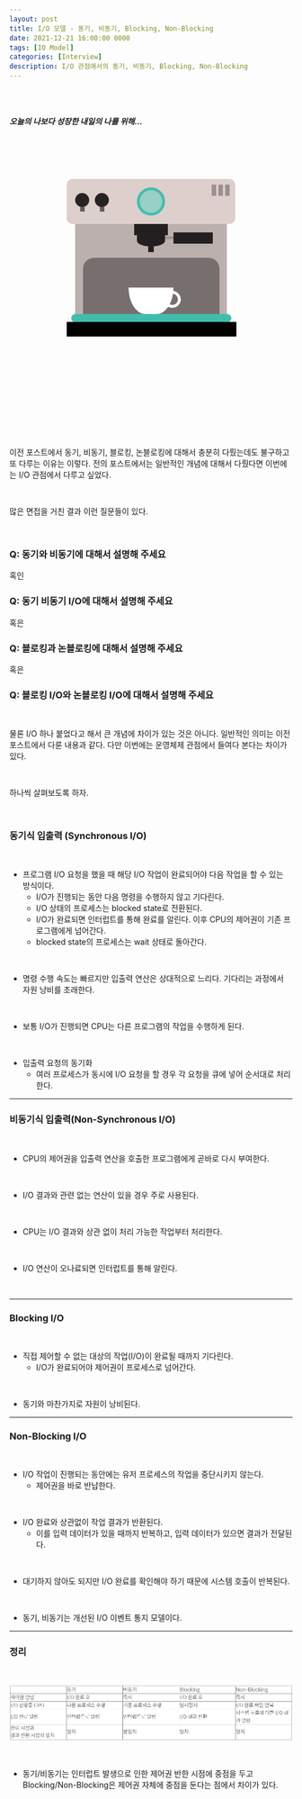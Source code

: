 ```yaml
---
layout: post
title: I/O 모델 - 동기, 비동기, Blocking, Non-Blocking
date: 2021-12-21 16:00:00 0000
tags: [IO Model]
categories: [Interview]
description: I/O 관점에서의 동기, 비동기, Blocking, Non-Blocking
---
```


<br><br>

_**오늘의 나보다 성장한 내일의 나를 위해...**_

<br>

<br><br>

<style>
.containercoffee {
  width: 300px;
  height: 280px;
  position: relative;
  top: calc(50% - 140px);
  left: calc(50% - 150px);
}
.coffee-header {
  width: 100%;
  height: 80px;
  position: absolute;
  top: 0;
  left: 0;
  background-color: #ddcfcc;
  border-radius: 10px;
}
.coffee-header__buttons {
  width: 25px;
  height: 25px;
  position: absolute;
  top: 25px;
  background-color: #282323;
  border-radius: 50%;
}
.coffee-header__buttons::after {
  content: "";
  width: 8px;
  height: 8px;
  position: absolute;
  bottom: -8px;
  left: calc(50% - 4px);
  background-color: #615e5e;
}
.coffee-header__button-one {
  left: 15px;
}
.coffee-header__button-two {
  left: 50px;
}
.coffee-header__display {
  width: 50px;
  height: 50px;
  position: absolute;
  top: calc(50% - 25px);
  left: calc(50% - 25px);
  border-radius: 50%;
  background-color: #9acfc5;
  border: 5px solid #43beae;
  box-sizing: border-box;
}
.coffee-header__details {
  width: 8px;
  height: 20px;
  position: absolute;
  top: 10px;
  right: 10px;
  background-color: #9b9091;
  box-shadow: -12px 0 0 #9b9091, -24px 0 0 #9b9091;
}
.coffee-medium {
  width: 90%;
  height: 160px;
  position: absolute;
  top: 80px;
  left: calc(50% - 45%);
  background-color: #bcb0af;
}
.coffee-medium:before {
  content: "";
  width: 90%;
  height: 100px;
  background-color: #776f6e;
  position: absolute;
  bottom: 0;
  left: calc(50% - 45%);
  border-radius: 20px 20px 0 0;
}
.coffe-medium__exit {
  width: 60px;
  height: 20px;
  position: absolute;
  top: 0;
  left: calc(50% - 30px);
  background-color: #231f20;
}
.coffe-medium__exit::before {
  content: "";
  width: 50px;
  height: 20px;
  border-radius: 0 0 50% 50%;
  position: absolute;
  bottom: -20px;
  left: calc(50% - 25px);
  background-color: #231f20;
}
.coffe-medium__exit::after {
  content: "";
  width: 10px;
  height: 10px;
  position: absolute;
  bottom: -30px;
  left: calc(50% - 5px);
  background-color: #231f20;
}
.coffee-medium__arm {
  width: 70px;
  height: 20px;
  position: absolute;
  top: 15px;
  right: 25px;
  background-color: #231f20;
}
.coffee-medium__arm::before {
  content: "";
  width: 15px;
  height: 5px;
  position: absolute;
  top: 7px;
  left: -15px;
  background-color: #9e9495;
}
.coffee-medium__cup {
  width: 80px;
  height: 47px;
  position: absolute;
  bottom: 0;
  left: calc(50% - 40px);
  background-color: #FFF;
  border-radius: 0 0 70px 70px / 0 0 110px 110px;
}
.coffee-medium__cup::after {
  content: "";
  width: 20px;
  height: 20px;
  position: absolute;
  top: 6px;
  right: -13px;
  border: 5px solid #FFF;
  border-radius: 50%;
}
@keyframes liquid {
  0% {
    height: 0px;  
    opacity: 1;
  }
  5% {
    height: 0px;  
    opacity: 1;
  }
  20% {
    height: 62px;  
    opacity: 1;
  }
  95% {
    height: 62px;
    opacity: 1;
  }
  100% {
    height: 62px;
    opacity: 0;
  }
}
.coffee-medium__liquid {
  width: 6px;
  height: 63px;
  opacity: 0;
  position: absolute;
  top: 50px;
  left: calc(50% - 3px);
  background-color: #74372b;
  animation: liquid 4s 4s linear infinite;
}
.coffee-medium__smoke {
  width: 8px;
  height: 20px;
  position: absolute;  
  border-radius: 5px;
  background-color: #b3aeae;
}
@keyframes smokeOne {
  0% {
    bottom: 20px;
    opacity: 0;
  }
  40% {
    bottom: 50px;
    opacity: .5;
  }
  80% {
    bottom: 80px;
    opacity: .3;
  }
  100% {
    bottom: 80px;
    opacity: 0;
  }
}
@keyframes smokeTwo {
  0% {
    bottom: 40px;
    opacity: 0;
  }
  40% {
    bottom: 70px;
    opacity: .5;
  }
  80% {
    bottom: 80px;
    opacity: .3;
  }
  100% {
    bottom: 80px;
    opacity: 0;
  }
}
.coffee-medium__smoke-one {
  opacity: 0;
  bottom: 50px;
  left: 102px;
  animation: smokeOne 3s 4s linear infinite;
}
.coffee-medium__smoke-two {
  opacity: 0;
  bottom: 70px;
  left: 118px;
  animation: smokeTwo 3s 5s linear infinite;
}
.coffee-medium__smoke-three {
  opacity: 0;
  bottom: 65px;
  right: 118px;
  animation: smokeTwo 3s 6s linear infinite;
}
.coffee-medium__smoke-for {
  opacity: 0;
  bottom: 50px;
  right: 102px;
  animation: smokeOne 3s 5s linear infinite;
}
.coffee-footer {
  width: 95%;
  height: 15px;
  position: absolute;
  bottom: 25px;
  left: calc(50% - 47.5%);
  background-color: #41bdad;
  border-radius: 10px;
}
.coffee-footer::after {
  content: "";
  width: 106%;
  height: 26px;
  position: absolute;
  bottom: -25px;
  left: -8px;
  background-color: #000;
}
</style>

<div class="containercoffee">
    <div class="coffee-header">
      <div class="coffee-header__buttons coffee-header__button-one"></div>
      <div class="coffee-header__buttons coffee-header__button-two"></div>
      <div class="coffee-header__display"></div>
      <div class="coffee-header__details"></div>
    </div>
    <div class="coffee-medium">
      <div class="coffe-medium__exit"></div>
      <div class="coffee-medium__arm"></div>
      <div class="coffee-medium__liquid"></div>
      <div class="coffee-medium__smoke coffee-medium__smoke-one"></div>
      <div class="coffee-medium__smoke coffee-medium__smoke-two"></div>
      <div class="coffee-medium__smoke coffee-medium__smoke-three"></div>
      <div class="coffee-medium__smoke coffee-medium__smoke-for"></div>
      <div class="coffee-medium__cup"></div>
    </div>
    <div class="coffee-footer"></div>
</div>

<br><br><br><br><br><br><br><br>

<br>

이전 포스트에서 동기, 비동기, 블로킹, 논블로킹에 대해서 충분히 다뤘는데도 불구하고 또 다루는 이유는 이렇다. 전의 포스트에서는 일반적인 개념에 대해서 다뤘다면 이번에는 I/O 관점에서 다루고 싶었다. 

<br>

많은 면접을 거친 결과 이런 질문들이 있다.

<br>

### Q: 동기와 비동기에 대해서 설명해 주세요

혹인

### Q: 동기 비동기 I/O에 대해서 설명해 주세요

혹은 

### Q: 블로킹과 논블로킹에 대해서 설명해 주세요

혹은

### Q: 블로킹 I/O와 논블로킹 I/O에 대해서 설명해 주세요

<br>

물론 I/O 하나 붙었다고 해서 큰 개념에 차이가 있는 것은 아니다. 일반적인 의미는 이전 포스트에서 다룬 내용과 같다. 다만 이번에는 운영체제 관점에서 들여다 본다는 차이가 있다.

<br>

하나씩 살펴보도록 하자.

<br>

### 동기식 입출력 (Synchronous I/O)

<br>

- 프로그램 I/O 요청을 했을 때 해당 I/O 작업이 완료되어야 다음 작업을 할 수 있는 방식이다. 
  - I/O가 진행되는 동안 다음 명령을 수행하지 않고 기다린다.
  - I/O 상태의 프로세스는 blocked state로 전환된다.
  - I/O가 완료되면 인터럽트를 통해 완료를 알린다. 이후 CPU의 제어권이 기존 프로그램에게 넘어간다.
  - blocked state의 프로세스는 wait 상태로 돌아간다.

<br>

- 명령 수행 속도는 빠르지만 입출력 연산은 상대적으로 느리다. 기다리는 과정에서 자원 낭비를 초래한다.

<br>

- 보통 I/O가 진행되면 CPU는 다른 프로그램의 작업을 수행하게 된다.

<br>

- 입출력 요청의 동기화
  - 여러 프로세스가 동시에 I/O 요청을 할 경우 각 요청을 큐에 넣어 순서대로 처리한다.

---

### 비동기식 입출력(Non-Synchronous I/O)

<br>

- CPU의 제어권을 입출력 연산을 호출한 프로그램에게 곧바로 다시 부여한다.

<br>

- I/O 결과와 관련 없는 연산이 있을 경우 주로 사용된다.

<br>

- CPU는 I/O 결과와 상관 없이 처리 가능한 작업부터 처리한다.

<br>

- I/O 연산이 오나료되면 인터럽트를 통해 알린다. 

<br>

---

### Blocking I/O

<br>

- 직접 제어할 수 없는 대상의 작업(I/O)이 완료될 때까지 기다린다.
  - I/O가 완료되어야 제어권이 프로세스로 넘어간다.

<br>

- 동기와 마찬가지로 자원이 낭비된다.

---

### Non-Blocking I/O

<br>

- I/O 작업이 진행되는 동안에는 유저 프로세스의 작업을 중단시키지 않는다.
  - 제어권을 바로 반납한다.

<br>

- I/O 완료와 상관없이 작업 결과가 반환된다.
  - 이를 입력 데이터가 있을 때까지 반복하고, 입력 데이터가 있으면 결과가 전달된다.

<br>

- 대기하지 않아도 되지만 I/O 완료를 확인해야 하기 때문에 시스템 호출이 반복된다.

<br>

- 동기, 비동기는 개선된 I/O 이벤트 통지 모델이다.

---

### 정리

<br>

![](/images/Interview/post11/2021-12-23-17-53-39.png?style=centerme)

<br>

- 동기/비동기는 인터럽트 발생으로 인한 제어권 반한 시점에 중점을 두고 Blocking/Non-Blocking은 제어권 자체에 중점을 둔다는 점에서 차이가 있다.
